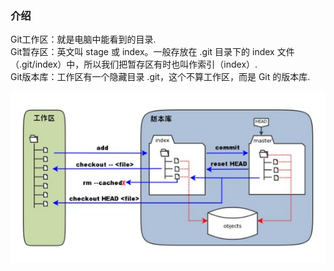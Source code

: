 ###  介绍
Git工作区：就是电脑中能看到的目录. \
Git暂存区：英文叫 stage 或 index。一般存放在 .git 目录下的 index 文件（.git/index）中，所以我们把暂存区有时也叫作索引（index）.\
Git版本库：工作区有一个隐藏目录 .git，这个不算工作区，而是 Git 的版本库. 

![images](https://github.com/lddatabase/bigdata_recording/blob/d6afce2997ab916330ce1c61acf11b1a06be35b3/images/%E5%B7%A5%E4%BD%9C%E5%8C%BA-%E6%9A%82%E5%AD%98%E5%8C%BA-%E7%89%88%E6%9C%AC%E5%BA%93.png)























